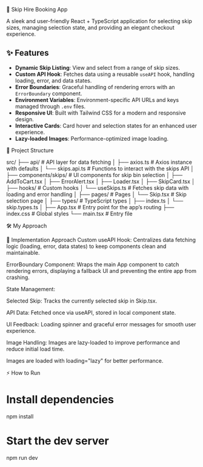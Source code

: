 🚀 Skip Hire Booking App

A sleek and user-friendly React + TypeScript application for selecting skip sizes, managing selection state, and providing an elegant checkout experience.

## ✨ Features

- **Dynamic Skip Listing**: View and select from a range of skip sizes.
- **Custom API Hook**: Fetches data using a reusable `useAPI` hook, handling loading, error, and data states.
- **Error Boundaries**: Graceful handling of rendering errors with an `ErrorBoundary` component.
- **Environment Variables**: Environment-specific API URLs and keys managed through `.env` files.
- **Responsive UI**: Built with Tailwind CSS for a modern and responsive design.
- **Interactive Cards**: Card hover and selection states for an enhanced user experience.
- **Lazy-loaded Images**: Performance-optimized image loading.

📁 Project Structure

src/
├── api/ # API layer for data fetching
│ ├── axios.ts # Axios instance with defaults
│ └── skips.api.ts # Functions to interact with the skips API
│
├── components/skips/ # UI components for skip bin selection
│ ├── AddToCart.tsx
│ ├── ErrorAlert.tsx
│ ├── Loader.tsx
│ ├── SkipCard.tsx
│
├── hooks/ # Custom hooks
│ └── useSkips.ts # Fetches skip data with loading and error handling
│
├── pages/ # Pages
│ └── Skip.tsx # Skip selection page
│
├── types/ # TypeScript types
│ ├── index.ts
│ └── skip.types.ts
│
├── App.tsx # Entry point for the app’s routing
├── index.css # Global styles
└── main.tsx # Entry file

🛠️ My Approach

🧩 Implementation Approach
Custom useAPI Hook:
Centralizes data fetching logic (loading, error, data states) to keep components clean and maintainable.

ErrorBoundary Component:
Wraps the main App component to catch rendering errors, displaying a fallback UI and preventing the entire app from crashing.

State Management:

Selected Skip: Tracks the currently selected skip in Skip.tsx.

API Data: Fetched once via useAPI, stored in local component state.

UI Feedback: Loading spinner and graceful error messages for smooth user experience.

Image Handling:
Images are lazy-loaded to improve performance and reduce initial load time.

Images are loaded with loading="lazy" for better performance.

⚡ How to Run

# Install dependencies

npm install

# Start the dev server

npm run dev
